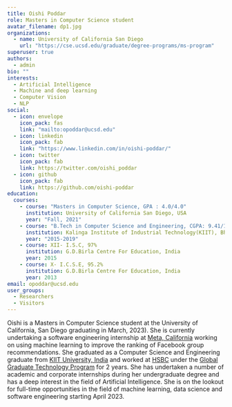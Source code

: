 ```yaml
---
title: Oishi Poddar
role: Masters in Computer Science student
avatar_filename: dp1.jpg
organizations:
  - name: University of California San Diego
    url: "https://cse.ucsd.edu/graduate/degree-programs/ms-program"
superuser: true
authors:
  - admin
bio: ""
interests:
  - Artificial Intelligence
  - Machine and deep learning
  - Computer Vision
  - NLP
social:
  - icon: envelope
    icon_pack: fas
    link: "mailto:opoddar@ucsd.edu"
  - icon: linkedin
    icon_pack: fab
    link: "https://www.linkedin.com/in/oishi-poddar/"
  - icon: twitter
    icon_pack: fab
    link: https://twitter.com/oishi_poddar
  - icon: github
    icon_pack: fab
    link: https://github.com/oishi-poddar
education:
  courses:
    - course: "Masters in Computer Science, GPA : 4.0/4.0"
      institution: University of California San Diego, USA
      year: "Fall, 2021"
    - course: "B.Tech in Computer Science and Engineering, CGPA: 9.41/10"
      institution: Kalinga Institute of Industrial Technology(KIIT), Bhubaneswar, India
      year: "2015-2019"
    - course: XII- I.S.C, 97%
      institution: G.D.Birla Centre For Education, India
      year: 2015
    - course: X- I.C.S.E, 95.2%
      institution: G.D.Birla Centre For Education, India
      year: 2013
email: opoddar@ucsd.edu
user_groups:
  - Researchers
  - Visitors
---
```

Oishi is a Masters in Computer Science student at the University of California, San Diego graduating in March, 2023). She is currently undertaking a software engineering internship at [Meta, California](https://about.facebook.com/) working on using machine learning to improve the ranking of Facebook group recommendations. She graduated as a Computer Science and Engineering graduate from [KIIT University, India](https://kiit.ac.in/) and worked at [HSBC](https://www.hsbc.com/careers/where-we-hire/india/technology) under the [Global Graduate Technology Program](https://www.hsbc.com/careers/where-we-hire/india/technology) for 2 years. She has undertaken a number of academic and corporate internships during her undergraduate degree and has a deep interest in the field of Artificial Intelligence. She is on the lookout for full-time opportunities in the field of machine learning, data science and software engineering starting April 2023.
